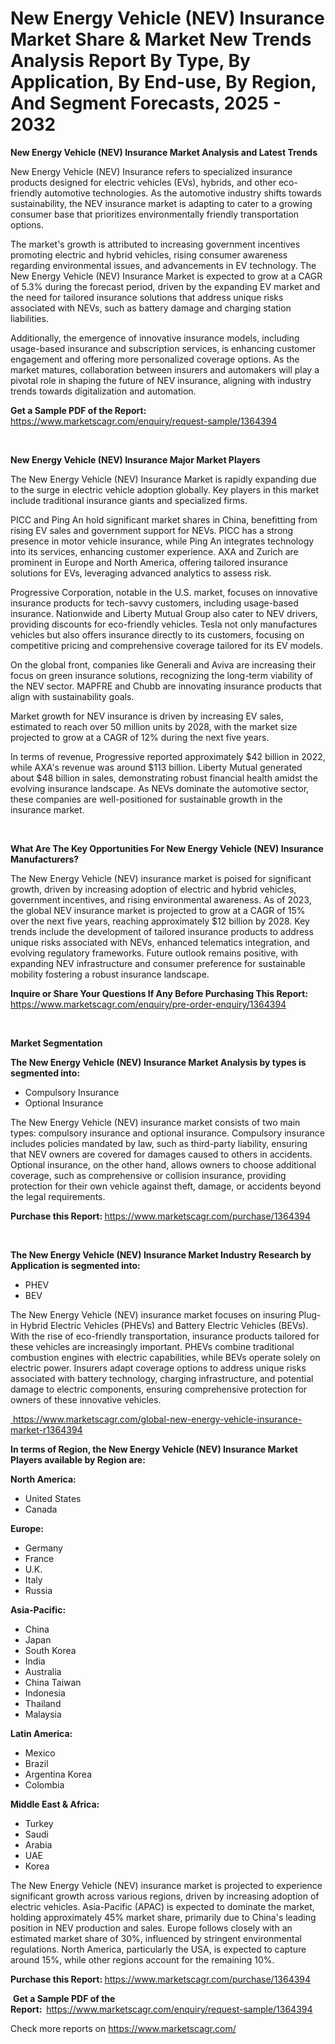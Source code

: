 <p><h1>New Energy Vehicle (NEV) Insurance Market Share & Market New Trends Analysis Report By Type, By Application, By End-use, By Region, And Segment Forecasts, 2025 - 2032</h1></p><p><strong>New Energy Vehicle (NEV) Insurance Market Analysis and Latest Trends</strong></p>
<p><p>New Energy Vehicle (NEV) Insurance refers to specialized insurance products designed for electric vehicles (EVs), hybrids, and other eco-friendly automotive technologies. As the automotive industry shifts towards sustainability, the NEV insurance market is adapting to cater to a growing consumer base that prioritizes environmentally friendly transportation options. </p><p>The market's growth is attributed to increasing government incentives promoting electric and hybrid vehicles, rising consumer awareness regarding environmental issues, and advancements in EV technology. The New Energy Vehicle (NEV) Insurance Market is expected to grow at a CAGR of 5.3% during the forecast period, driven by the expanding EV market and the need for tailored insurance solutions that address unique risks associated with NEVs, such as battery damage and charging station liabilities. </p><p>Additionally, the emergence of innovative insurance models, including usage-based insurance and subscription services, is enhancing customer engagement and offering more personalized coverage options. As the market matures, collaboration between insurers and automakers will play a pivotal role in shaping the future of NEV insurance, aligning with industry trends towards digitalization and automation.</p></p>
<p><strong>Get a Sample PDF of the Report:&nbsp;</strong> <a href="https://www.marketscagr.com/enquiry/request-sample/1364394?utm_campaign=3215&utm_medium=2&utm_source=Github&utm_content=ia&utm_term=27032025&utm_id=new-energy-vehicle-nev-insurance">https://www.marketscagr.com/enquiry/request-sample/1364394</a></p>
<p>&nbsp;</p>
<p><strong>New Energy Vehicle (NEV) Insurance Major Market Players</strong></p>
<p><p>The New Energy Vehicle (NEV) Insurance Market is rapidly expanding due to the surge in electric vehicle adoption globally. Key players in this market include traditional insurance giants and specialized firms. </p><p>PICC and Ping An hold significant market shares in China, benefitting from rising EV sales and government support for NEVs. PICC has a strong presence in motor vehicle insurance, while Ping An integrates technology into its services, enhancing customer experience. AXA and Zurich are prominent in Europe and North America, offering tailored insurance solutions for EVs, leveraging advanced analytics to assess risk.</p><p>Progressive Corporation, notable in the U.S. market, focuses on innovative insurance products for tech-savvy customers, including usage-based insurance. Nationwide and Liberty Mutual Group also cater to NEV drivers, providing discounts for eco-friendly vehicles. Tesla not only manufactures vehicles but also offers insurance directly to its customers, focusing on competitive pricing and comprehensive coverage tailored for its EV models.</p><p>On the global front, companies like Generali and Aviva are increasing their focus on green insurance solutions, recognizing the long-term viability of the NEV sector. MAPFRE and Chubb are innovating insurance products that align with sustainability goals.</p><p>Market growth for NEV insurance is driven by increasing EV sales, estimated to reach over 50 million units by 2028, with the market size projected to grow at a CAGR of 12% during the next five years. </p><p>In terms of revenue, Progressive reported approximately $42 billion in 2022, while AXA's revenue was around $113 billion. Liberty Mutual generated about $48 billion in sales, demonstrating robust financial health amidst the evolving insurance landscape. As NEVs dominate the automotive sector, these companies are well-positioned for sustainable growth in the insurance market.</p></p>
<p>&nbsp;</p>
<p><strong>What Are The Key Opportunities For New Energy Vehicle (NEV) Insurance Manufacturers?</strong></p>
<p><p>The New Energy Vehicle (NEV) insurance market is poised for significant growth, driven by increasing adoption of electric and hybrid vehicles, government incentives, and rising environmental awareness. As of 2023, the global NEV insurance market is projected to grow at a CAGR of 15% over the next five years, reaching approximately $12 billion by 2028. Key trends include the development of tailored insurance products to address unique risks associated with NEVs, enhanced telematics integration, and evolving regulatory frameworks. Future outlook remains positive, with expanding NEV infrastructure and consumer preference for sustainable mobility fostering a robust insurance landscape.</p></p>
<p><strong>Inquire or Share Your Questions If Any Before Purchasing This Report:</strong> <a href="https://www.marketscagr.com/enquiry/pre-order-enquiry/1364394?utm_campaign=3215&utm_medium=2&utm_source=Github&utm_content=ia&utm_term=27032025&utm_id=new-energy-vehicle-nev-insurance">https://www.marketscagr.com/enquiry/pre-order-enquiry/1364394</a></p>
<p>&nbsp;</p>
<p><strong>Market Segmentation</strong></p>
<p><strong>The New Energy Vehicle (NEV) Insurance Market Analysis by types is segmented into:</strong></p>
<p><ul><li>Compulsory Insurance</li><li>Optional Insurance</li></ul></p>
<p><p>The New Energy Vehicle (NEV) insurance market consists of two main types: compulsory insurance and optional insurance. Compulsory insurance includes policies mandated by law, such as third-party liability, ensuring that NEV owners are covered for damages caused to others in accidents. Optional insurance, on the other hand, allows owners to choose additional coverage, such as comprehensive or collision insurance, providing protection for their own vehicle against theft, damage, or accidents beyond the legal requirements.</p></p>
<p><strong>Purchase this Report:&nbsp;</strong><a href="https://www.marketscagr.com/purchase/1364394?utm_campaign=3215&utm_medium=2&utm_source=Github&utm_content=ia&utm_term=27032025&utm_id=new-energy-vehicle-nev-insurance">https://www.marketscagr.com/purchase/1364394</a></p>
<p>&nbsp;</p>
<p><strong>The New Energy Vehicle (NEV) Insurance Market Industry Research by Application is segmented into:</strong></p>
<p><ul><li>PHEV</li><li>BEV</li></ul></p>
<p><p>The New Energy Vehicle (NEV) insurance market focuses on insuring Plug-in Hybrid Electric Vehicles (PHEVs) and Battery Electric Vehicles (BEVs). With the rise of eco-friendly transportation, insurance products tailored for these vehicles are increasingly important. PHEVs combine traditional combustion engines with electric capabilities, while BEVs operate solely on electric power. Insurers adapt coverage options to address unique risks associated with battery technology, charging infrastructure, and potential damage to electric components, ensuring comprehensive protection for owners of these innovative vehicles.</p></p>
<p><a href="https://www.marketscagr.com/global-new-energy-vehicle-insurance-market-r1364394?utm_campaign=3215&utm_medium=2&utm_source=Github&utm_content=ia&utm_term=27032025&utm_id=new-energy-vehicle-nev-insurance">&nbsp;https://www.marketscagr.com/global-new-energy-vehicle-insurance-market-r1364394</a></p>
<p><strong>In terms of Region, the New Energy Vehicle (NEV) Insurance Market Players available by Region are:</strong></p>
<p>
    <p> <strong> North America: </strong>
        <ul>
            <li>United States</li>
            <li>Canada</li>
        </ul>
        </p> 
    <p> <strong> Europe: </strong>
        <ul>
            <li>Germany</li>
            <li>France</li>
            <li>U.K.</li>
            <li>Italy</li>
            <li>Russia</li>
        </ul>
        </p> 
    <p> <strong> Asia-Pacific: </strong>
        <ul>
            <li>China</li>
            <li>Japan</li>
            <li>South Korea</li>
            <li>India</li>
            <li>Australia</li>
            <li>China Taiwan</li>
            <li>Indonesia</li>
            <li>Thailand</li>
            <li>Malaysia</li>
        </ul>
        </p> 
    <p> <strong> Latin America: </strong>
        <ul>
            <li>Mexico</li>
            <li>Brazil</li>
            <li>Argentina Korea</li>
            <li>Colombia</li>
        </ul>
        </p> 
    <p> <strong> Middle East & Africa: </strong>
        <ul>
            <li>Turkey</li>
            <li>Saudi</li>
            <li>Arabia</li>
            <li>UAE</li>
            <li>Korea</li>
        </ul>
    </p>
    </p>
<p><p>The New Energy Vehicle (NEV) insurance market is projected to experience significant growth across various regions, driven by increasing adoption of electric vehicles. Asia-Pacific (APAC) is expected to dominate the market, holding approximately 45% market share, primarily due to China's leading position in NEV production and sales. Europe follows closely with an estimated market share of 30%, influenced by stringent environmental regulations. North America, particularly the USA, is expected to capture around 15%, while other regions account for the remaining 10%.</p></p>
<p><strong>Purchase this Report: </strong><a href="https://www.marketscagr.com/purchase/1364394?utm_campaign=3215&utm_medium=2&utm_source=Github&utm_content=ia&utm_term=27032025&utm_id=new-energy-vehicle-nev-insurance">https://www.marketscagr.com/purchase/1364394</a></p>
<p>&nbsp;<strong>Get a Sample PDF of the Report:&nbsp;&nbsp;</strong><a href="https://www.marketscagr.com/enquiry/request-sample/1364394?utm_campaign=3215&utm_medium=2&utm_source=Github&utm_content=ia&utm_term=27032025&utm_id=new-energy-vehicle-nev-insurance">https://www.marketscagr.com/enquiry/request-sample/1364394</a></p>
<p><strong></strong></p>
<p>Check more reports on <a href="https://www.marketscagr.com/?utm_campaign=3215&utm_medium=2&utm_source=Github&utm_content=ia&utm_term=27032025&utm_id=new-energy-vehicle-nev-insurance">https://www.marketscagr.com/</a></p>